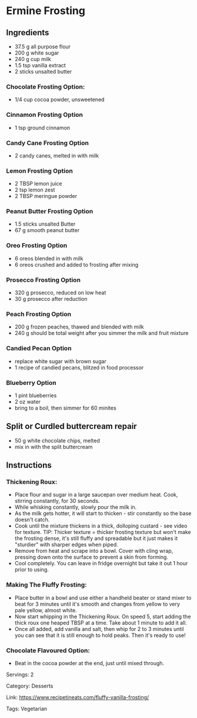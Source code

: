 # Ermine Frosting

## Ingredients
- 37.5 g all purpose flour
- 200 g white sugar
- 240 g cup milk
- 1.5 tsp vanilla extract
- 2 sticks unsalted butter

### Chocolate Frosting Option:
- 1/4 cup cocoa powder, unsweetened

### Cinnamon Frosting Option
- 1 tsp ground cinnamon

### Candy Cane Frosting Option
- 2 candy canes, melted in with milk

### Lemon Frosting Option
- 2 TBSP lemon juice
- 2 tsp lemon zest
- 2 TBSP meringue powder

### Peanut Butter Frosting Option
- 1.5 sticks unsalted Butter
- 67 g smooth peanut butter

### Oreo Frosting Option
- 6 oreos blended in with milk
- 6 oreos crushed and added to frosting after mixing

### Prosecco Frosting Option
- 320 g prosecco, reduced on low heat
- 30 g prosecco after reduction

### Peach Frosting Option
- 200 g frozen peaches, thawed and blended with milk
- 240 g should be total weight after you simmer the milk and fruit mixture

### Candied Pecan Option
- replace white sugar with brown sugar
- 1 recipe of candied pecans, blitzed in food processor

### Blueberry Option
- 1 pint blueberries
- 2 oz water
- bring to a boil, then simmer for 60 minites

## Split or Curdled buttercream repair
- 50 g white chocolate chips, melted
- mix in with the split buttercream

## Instructions

### Thickening Roux:
- Place flour and sugar in a large saucepan over medium heat. Cook, stirring constantly, for 30 seconds.
- While whisking constantly, slowly pour the milk in.
- As the milk gets hotter, it will start to thicken - stir constantly so the base doesn't catch.
- Cook until the mixture thickens in a thick, dolloping custard - see video for texture. TIP: Thicker texture = thicker frosting texture but won't make the frosting dense, it's still fluffy and spreadable but it just makes it "sturdier" with sharper edges when piped.
- Remove from heat and scrape into a bowl. Cover with cling wrap, pressing down onto the surface to prevent a skin from forming.
- Cool completely. You can leave in fridge overnight but take it out 1 hour prior to using.

### Making The Fluffy Frosting:
- Place butter in a bowl and use either a handheld beater or stand mixer to beat for 3 minutes until it's smooth and changes from yellow to very pale yellow, almost white.
- Now start whipping in the Thickening Roux. On speed 5, start adding the thick roux one heaped TBSP at a time. Take about 1 minute to add it all.
- Once all added, add vanilla and salt, then whip for 2 to 3 minutes until you can see that it is still enough to hold peaks. Then it's ready to use!

### Chocolate Flavoured Option:
- Beat in the cocoa powder at the end, just until mixed through.

Servings: 2

Category: Desserts

Link: https://www.recipetineats.com/fluffy-vanilla-frosting/

Tags: Vegetarian
